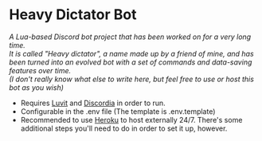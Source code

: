 # Heavy Dictator Bot
*A Lua-based Discord bot project that has been worked on for a very long time.*
<br>
*It is called "Heavy dictator", a name made up by a friend of mine, and has been turned into an evolved bot with a set of commands and data-saving features over time.*
<br>
*(I don't really know what else to write here, but feel free to use or host this bot as you wish)*

- Requires [Luvit](https://luvit.io/) and [Discordia](https://github.com/SinisterRectus/Discordia) in order to run.
- Configurable in the .env file (The template is .env.template)
- Recommended to use [Heroku](https://www.heroku.com/) to host externally 24/7. There's some additional steps you'll need to do in order to set it up, however.